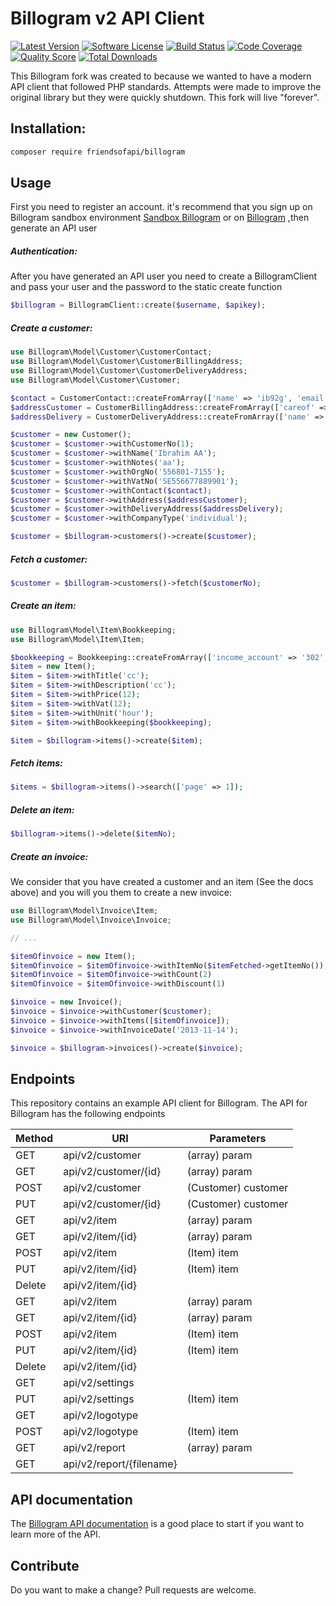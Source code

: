 Billogram v2 API Client
=======================

[![Latest Version](https://img.shields.io/github/release/FriendsOfApi/billogram.svg?style=flat-square)](https://github.com/FriendsOfApi/billogram/releases)
[![Software License](https://img.shields.io/badge/license-MIT-brightgreen.svg?style=flat-square)](LICENSE)
[![Build Status](https://img.shields.io/travis/FriendsOfApi/billogram.svg?style=flat-square)](https://travis-ci.org/FriendsOfApi/billogram)
[![Code Coverage](https://img.shields.io/scrutinizer/coverage/g/friendsofapi/billogram.svg?style=flat-square)](https://scrutinizer-ci.com/g/friendsofapi/billogram)
[![Quality Score](https://img.shields.io/scrutinizer/g/friendsofapi/billogram.svg?style=flat-square)](https://scrutinizer-ci.com/g/friendsofapi/billogram)
[![Total Downloads](https://img.shields.io/packagist/dt/friendsofapi/billogram.svg?style=flat-square)](https://packagist.org/packages/friendsofapi/billogram)


This Billogram fork was created to because we wanted to have a modern API client that followed PHP standards. Attempts were
made to improve the original library but they were quickly shutdown. This fork will live "forever". 
 
## Installation:

```bash
composer require friendsofapi/billogram
```  

## Usage 

First you need to register an account. it's recommend that you sign up on Billogram sandbox environment
[Sandbox Billogram](https://billogram.com) or on [Billogram](https://billogram.com) ,then generate an API user
    
##### Authentication:

After you have generated an API user you need to create a BillogramClient and pass your user and the password to the static create function

```php
$billogram = BillogramClient::create($username, $apikey);
```

##### Create a customer:

```php
use Billogram\Model\Customer\CustomerContact;
use Billogram\Model\Customer\CustomerBillingAddress;
use Billogram\Model\Customer\CustomerDeliveryAddress;
use Billogram\Model\Customer\Customer;

$contact = CustomerContact::createFromArray(['name' => 'ib92g', 'email' => 'ib922@gmail.com', 'phone' => '0712223344']);
$addressCustomer = CustomerBillingAddress::createFromArray(['careof' => 'ibrahim', 'use_careof_as_attention' => false, 'street_address' => 'Flygarvägen 189B', 'zipcode' => '175 69', 'city' => 'Järfälla', 'country' => 'SE']);
$addressDelivery = CustomerDeliveryAddress::createFromArray(['name' => 'ibrahim', 'street_address' => 'Flygarvägen 189B', 'careof' => 'ibrahim', 'zipcode' => '175 69', 'city' => 'Järfälla', 'country' => 'SE']);

$customer = new Customer();
$customer = $customer->withCustomerNo(1);
$customer = $customer->withName('Ibrahim AA');
$customer = $customer->withNotes('aa');
$customer = $customer->withOrgNo('556801-7155');
$customer = $customer->withVatNo('SE556677889901');
$customer = $customer->withContact($contact);
$customer = $customer->withAddress($addressCustomer);
$customer = $customer->withDeliveryAddress($addressDelivery);
$customer = $customer->withCompanyType('individual');

$customer = $billogram->customers()->create($customer);
```

##### Fetch a customer:

```php
$customer = $billogram->customers()->fetch($customerNo);    
```


##### Create an item:

```php
use Billogram\Model\Item\Bookkeeping;
use Billogram\Model\Item\Item;

$bookkeeping = Bookkeeping::createFromArray(['income_account' => '302', 'vat_account' => '303']);
$item = new Item();
$item = $item->withTitle('cc');
$item = $item->withDescription('cc');
$item = $item->withPrice(12);
$item = $item->withVat(12);
$item = $item->withUnit('hour');
$item = $item->withBookkeeping($bookkeeping);

$item = $billogram->items()->create($item);
```

##### Fetch items:

```php
$items = $billogram->items()->search(['page' => 1]);
```

##### Delete an item:

```php
$billogram->items()->delete($itemNo);
```

##### Create an invoice:

We consider that you have created a customer and an item (See the docs above) and you will you them to create a new invoice:

```php
use Billogram\Model\Invoice\Item;
use Billogram\Model\Invoice\Invoice;

// ...

$itemOfinvoice = new Item();
$itemOfinvoice = $itemOfinvoice->withItemNo($itemFetched->getItemNo());
$itemOfinvoice = $itemOfinvoice->withCount(2)
$itemOfinvoice = $itemOfinvoice->withDiscount(1)

$invoice = new Invoice();
$invoice = $invoice->withCustomer($customer);
$invoice = $invoice->withItems([$itemOfinvoice]);
$invoice = $invoice->withInvoiceDate('2013-11-14');

$invoice = $billogram->invoices()->create($invoice);
```

## Endpoints
This repository contains an example API client for Billogram. The API for Billogram has the following endpoints

| Method | URI | Parameters |
| ------ | --- | ---------- |
| GET | api/v2/customer | (array) param |
| GET | api/v2/customer/{id} | (array) param |
| POST | api/v2/customer | (Customer) customer |
| PUT | api/v2/customer/{id} | (Customer) customer |
| GET | api/v2/item | (array) param |
| GET | api/v2/item/{id} | (array) param |
| POST | api/v2/item | (Item) item |
| PUT | api/v2/item/{id} | (Item) item |
| Delete | api/v2/item/{id} | |
| GET | api/v2/item | (array) param |
| GET | api/v2/item/{id} | (array) param |
| POST | api/v2/item | (Item) item |
| PUT | api/v2/item/{id} | (Item) item |
| Delete | api/v2/item/{id} | |
| GET | api/v2/settings |  |
| PUT | api/v2/settings | (Item) item |
| GET | api/v2/logotype |  |
| POST | api/v2/logotype | (Item) item |
| GET | api/v2/report | (array) param |
| GET | api/v2/report/{filename} |  |


## API documentation

The [Billogram API documentation](https://billogram.com/api/documentation)  is a good place to start if you want to 
learn more of the API. 

## Contribute

Do you want to make a change? Pull requests are welcome.
